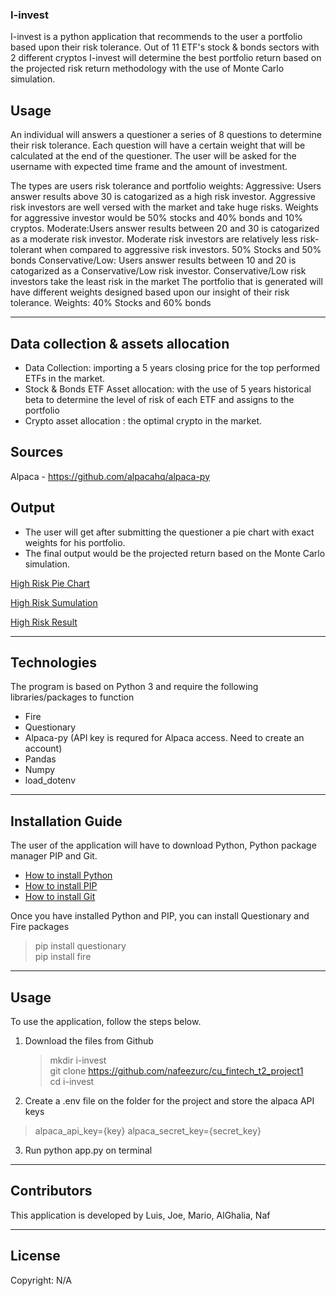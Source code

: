 ### I-invest

[](./imgs/i-invest.png)

I-invest is a python application that recommends to the user a portfolio based upon their risk tolerance.
Out of 11 ETF's stock & bonds sectors with 2 different cryptos I-invest will determine the best portfolio return based on the projected risk return methodology with the use of Monte Carlo simulation.

## Usage

An individual will answers a questioner a series of 8 questions to determine their risk tolerance.
Each question will have a certain weight that will be calculated at the end of the questioner.
The user will be asked for the username with expected time frame and the amount of investment.

The types are users risk tolerance and portfolio weights:
Aggressive: Users answer results above 30 is catogarized as a high risk investor. Aggressive risk investors are well versed with the market and take huge risks. 
Weights for aggressive investor would be 50% stocks and 40% bonds and 10% cryptos.
Moderate:Users answer results between 20 and 30 is catogarized as a moderate risk investor.  Moderate risk investors are relatively less risk-tolerant when compared to aggressive risk investors. 50% Stocks and 50% bonds 
Conservative/Low: Users answer results between 10 and 20 is catogarized as a Conservative/Low risk investor. Conservative/Low risk investors take the least risk in the market
The portfolio that is generated will have different weights designed based upon our insight of their risk tolerance. 
Weights: 40% Stocks and 60% bonds

---

## Data collection & assets allocation

- Data Collection: importing a 5 years closing price for the top performed ETFs in the market.
- Stock & Bonds ETF Asset allocation: with the use of 5 years historical beta to determine the level of risk of each ETF and assigns to the portfolio
- Crypto asset allocation : the optimal crypto in the market.

## Sources

Alpaca - https://github.com/alpacahq/alpaca-py 


## Output

- The user will get after submitting the questioner a pie chart with exact weights for his portfolio.
- The final output would be the projected return based on the Monte Carlo simulation.

[High Risk Pie Chart](./imgs/HighRisk_Portfolio.png)

[High Risk Sumulation](./imgs/HighRisk_Simulation.png)

[High Risk Result](./imgs/HighRisk_Result.png)

---

## Technologies

The program is based on Python 3 and require the following libraries/packages to function

- Fire
- Questionary
- Alpaca-py (API key is requred for Alpaca access. Need to create an account)
- Pandas
- Numpy
- load_dotenv

---

## Installation Guide

The user of the application will have to download Python,   Python package manager PIP and Git.

   - [How to install Python](https://www.python.org/downloads/) 
   - [How to install PIP ](https://pip.pypa.io/en/stable/installation/) 
   - [How to install Git ](https://git-scm.com/book/en/v2/Getting-Started-Installing-Git) 
   
   Once you have installed Python and PIP, you can install Questionary and Fire packages 
   > pip install questionary <br>
   > pip install fire <br>
   

---

## Usage

To use the application, follow the steps below.

1. Download the files from Github
    > mkdir i-invest <br>
    > git clone https://github.com/nafeezurc/cu_fintech_t2_project1<br>
    > cd i-invest

2.  Create a .env file on the folder for the project and store the alpaca API keys
   > alpaca_api_key={key}
   > alpaca_secret_key={secret_key}
   
3. Run python app.py on terminal


---

## Contributors

This application is developed by Luis, Joe, Mario, AlGhalia, Naf

---

## License

Copyright: N/A

